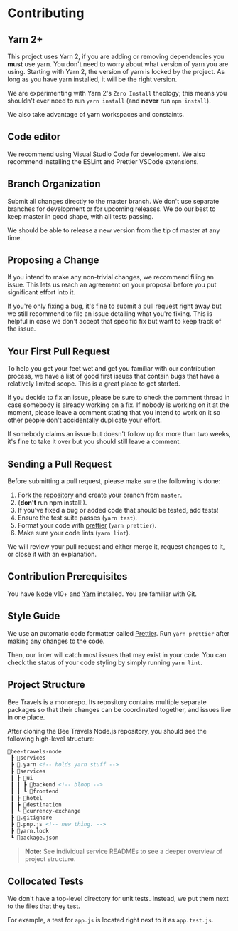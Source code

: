 # Contributing
## Yarn 2+
This project uses Yarn 2, if you are adding or removing dependencies you **must** use yarn.
You don't need to worry about what version of yarn you are using. Starting with Yarn 2, the version of yarn is locked by the project.
As long as you have yarn installed, it will be the right version.

We are experimenting with Yarn 2's `Zero Install` theology;
this means you shouldn't ever need to run `yarn install` (and **never** run `npm install`).

We also take advantage of yarn workspaces and constaints.

## Code editor
We recommend using Visual Studio Code for development.
We also recommend installing the ESLint and Prettier VSCode extensions.

## Branch Organization
Submit all changes directly to the master branch.
We don't use separate branches for development or for upcoming releases.
We do our best to keep master in good shape, with all tests passing.

We should be able to release a new version from the tip of master at any time.

## Proposing a Change
If you intend to make any non-trivial changes, we recommend filing an issue.
This lets us reach an agreement on your proposal before you put significant effort into it.

If you're only fixing a bug, it's fine to submit a pull request right away but we still recommend to file an issue detailing what you're fixing.
This is helpful in case we don't accept that specific fix but want to keep track of the issue.

## Your First Pull Request
To help you get your feet wet and get you familiar with our contribution process, we have a list of good first issues that contain bugs that have a relatively limited scope.
This is a great place to get started.

If you decide to fix an issue, please be sure to check the comment thread in case somebody is already working on a fix.
If nobody is working on it at the moment,
please leave a comment stating that you intend to work on it so other people don't accidentally duplicate your effort.

If somebody claims an issue but doesn't follow up for more than two weeks,
it's fine to take it over but you should still leave a comment.

## Sending a Pull Request
Before submitting a pull request, please make sure the following is done:

1. Fork [the repository](https://github.com/bee-travels/bee-travels-node) and create your branch from `master`.
1. (**don't** run npm install!).
1. If you've fixed a bug or added code that should be tested, add tests!
1. Ensure the test suite passes (`yarn test`).
1. Format your code with [prettier](https://github.com/prettier/prettier/) (`yarn prettier`).
1. Make sure your code lints (`yarn lint`).

We will review your pull request and either merge it, request changes to it, or close it with an explanation.

## Contribution Prerequisites
You have [Node](https://nodejs.org/) v10+ and [Yarn](https://yarnpkg.com/) installed.
You are familiar with Git.

## Style Guide
We use an automatic code formatter called [Prettier](https://prettier.io/).
Run `yarn prettier` after making any changes to the code.

Then, our linter will catch most issues that may exist in your code.
You can check the status of your code styling by simply running `yarn lint`.

## Project Structure
Bee Travels is a monorepo.
Its repository contains multiple separate packages so that their changes can be coordinated together, and issues live in one place.

After cloning the Bee Travels Node.js repository, you should see the following high-level structure:
```markdown
🐝bee-travels-node
 ┣ 📂services
 ┣ 📂.yarn <!-- holds yarn stuff -->
 ┣ 📂services
 ┃ ┣ 📂ui
 ┃ ┃ ┣ 📂backend <!-- bloop -->
 ┃ ┃ ┗ 📂frontend
 ┃ ┣ 📂hotel
 ┃ ┣ 📂destination
 ┃ ┗ 📂currency-exchange
 ┣ 📜.gitignore
 ┣ 📜.pnp.js <!-- new thing. -->
 ┣ 📜yarn.lock
 ┗ 📜package.json
```

> **Note:** See individual service READMEs to see a deeper overview of project structure.

## Collocated Tests
We don't have a top-level directory for unit tests. Instead, we put them next to the files that they test.

For example, a test for `app.js` is located right next to it as `app.test.js`.
